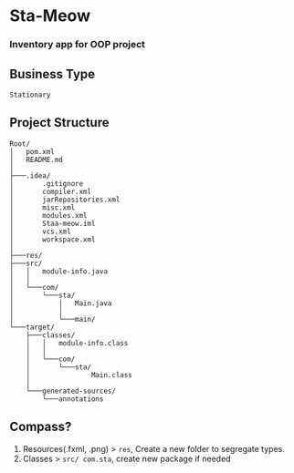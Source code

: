 # Sta-Meow
### Inventory app for OOP project

## Business Type
    Stationary

## Project Structure
```
Root/
│   pom.xml
│   README.md
│   
├───.idea/
│       .gitignore
│       compiler.xml
│       jarRepositories.xml
│       misc.xml
│       modules.xml
│       Staa-meow.iml
│       vcs.xml
│       workspace.xml
│
├───res/
├───src/
│   │   module-info.java
│   │
│   └───com/
│       └───sta/
│           │   Main.java
│           │
│           └───main/
└───target/
    ├───classes/
    │   │   module-info.class
    │   │
    │   └───com/
    │       └───sta/
    │               Main.class
    │
    └───generated-sources/
        └───annotations

```

## Compass?
1. Resources(.fxml, .png) > `res`, Create a new folder to segregate types.
2. Classes > `src/ com.sta`, create new package if needed